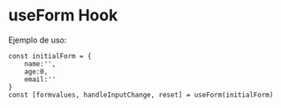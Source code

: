 # useForm Hook

Ejemplo de uso:

```
const initialForm = {
    name:'',
    age:0,
    email:''
}
const [formvalues, handleInputChange, reset] = useForm(initialForm)
```
